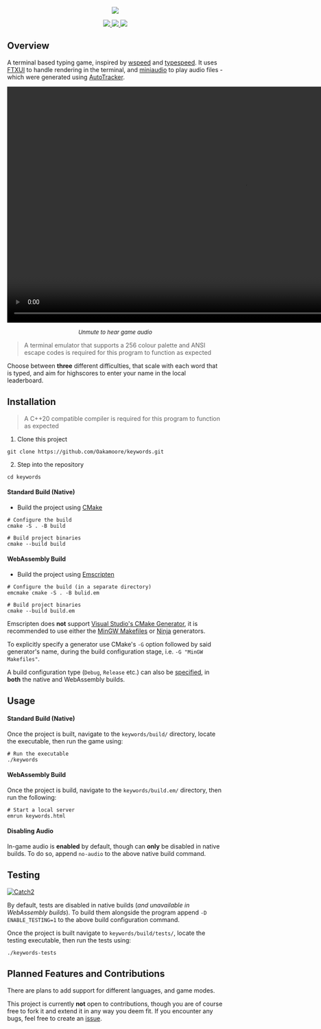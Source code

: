 <p align="center">
  <img src="https://github.com/user-attachments/assets/65a2fba8-793b-4db0-83d1-9e87e610558e"/>
</p>

<p align="center">
	<a href="https://github.com/Oakamoore/keywords/blob/main/LICENSE">
		<img src="https://img.shields.io/badge/License-MIT-green">
	</a>
	<a href="https://github.com/ArthurSonzogni/FTXUI">
		<img src="https://img.shields.io/badge/FTXUI-5.0.0-orange">
	</a>
	<a href="https://github.com/mackron/miniaudio">
		<img src="https://img.shields.io/badge/miniaudio-0.11.21-orange">
	</a>
</p>

## Overview 

A terminal based typing game, inspired by [wspeed](https://bisqwit.iki.fi/wspeed/) and [typespeed](https://typespeed.sourceforge.net/). It uses [FTXUI](https://github.com/ArthurSonzogni/FTXUI) to handle rendering in the terminal, and [miniaudio](https://github.com/mackron/miniaudio) to play audio files - which were generated using [AutoTracker](https://www.vitling.xyz/toys/autotracker/).

<p align="center">
	<video src="https://github.com/user-attachments/assets/647c2d93-bdfd-44a4-a480-3f5b4e36f20d" width=1100/>
</p>

<p align="center">
	<i><font size=2>Unmute to hear game audio</font></i>
</p>

> A terminal emulator that supports a 256 colour palette and ANSI escape codes is required for this program to function as expected

Choose between **three** different difficulties, that scale with each word that is typed, and aim for highscores to enter your name in the local leaderboard.

## Installation

> A C++20 compatible compiler is required for this program to function as expected

1. Clone this project 

```shell
git clone https://github.com/Oakamoore/keywords.git
```

2. Step into the repository

```shell
cd keywords
```

#### Standard Build (Native)

- Build the project using [CMake](https://cmake.org/)

```shell
# Configure the build
cmake -S . -B build

# Build project binaries
cmake --build build
```


#### WebAssembly Build

- Build the project using [Emscripten](https://emscripten.org/docs/getting_started/downloads.html)

```shell
# Configure the build (in a separate directory)
emcmake cmake -S . -B bulid.em

# Build project binaries
cmake --build build.em
```

Emscripten does **not** support [Visual Studio's CMake Generator](https://cmake.org/cmake/help/latest/generator/Visual%20Studio%2017%202022.html), it is recommended to use either the [MinGW Makefiles](https://cmake.org/cmake/help/latest/generator/MinGW%20Makefiles.html) or [Ninja](https://cmake.org/cmake/help/latest/generator/Ninja.html) generators.

To explicitly specify a generator use CMake's `-G` option followed by said generator's name, during the build configuration stage, i.e. `-G "MinGW Makefiles"`.

A build configuration type (`Debug`, `Release` etc.) can also be [specified](https://gist.github.com/Oakamoore/685838c1b4a4c64a008f5461ac9323b5), in **both** the native and WebAssembly builds.

## Usage

#### Standard Build (Native)

Once the project is built, navigate to the `keywords/build/` directory, locate the executable, then run the game using:

```shell
# Run the executable
./keywords
```

#### WebAssembly Build

Once the project is build, navigate to the `keywords/build.em/` directory, then run the following:

```shell
# Start a local server
emrun keywords.html
```

#### Disabling Audio

In-game audio is **enabled** by default, though can **only** be disabled in native builds. To do so, append `no-audio` to the above native build command. 

## Testing

[![Catch2](https://img.shields.io/badge/Catch2-3.6.0-orange)](https://github.com/catchorg/Catch2/tree/devel)

By default, tests are disabled in native builds (*and unavailable in WebAssembly builds*). To build them alongside the program append `-D ENABLE_TESTING=1` to the above build configuration command.

Once the project is built navigate to `keywords/build/tests/`, locate the testing executable, then run the tests using:

```shell
./keywords-tests
```

## Planned Features and Contributions

There are plans to add support for different languages, and game modes. 

This project is currently **not** open to contributions, though you are of course free to fork it and extend it in any way you deem fit. If you encounter any bugs, feel free to create an [issue](https://github.com/Oakamoore/keywords/issues).
